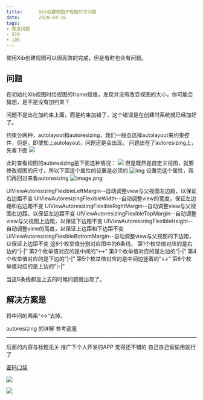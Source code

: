 ```yaml
---
title:      Xib创建视图子视图尺寸问题
date:       2020-04-16
tags:
- 常见问题
- Xib
- iOS
--- 
```


使用Xib创建视图可以很高效的完成，但是有时也会有问题。

## 问题

在初始化Xib视图时给视图的frame赋值，发现并没有改变视图的大小，你可能会猜想，是不是没有加约束？

问题不是出在加约束上面，而是约束加错了，这个错误是在创建时系统就已经加好了。

约束分两种，autolayout和autoresizing，我们一般会选择autolayout来约束控件，但是，即使加上autolayout，问题还是会出现。
问题出在了autoresizing上，先看下图
![](https://paulpaulbobo.github.io/docs/img/3061217-3e807e7602bfcd29.png)

此时查看视图的autoresizing是下面这种情况：
![](https://paulpaulbobo.github.io/docs/img/3061217-b11f31c80ff50e2c.png)
但是既然是自定义视图，就要修改视图的尺寸，所以下面这个属性的设置是必须的
![img](https://paulpaulbobo.github.io/docs/img/3061217-1350ac8dd6c224ee.png)
设置完这个属性，我们再回过来看autoresizing
![image.png](https://paulpaulbobo.github.io/docs/img/3061217-b4e1d2a4ab625cff.png)

UIViewAutoresizingFlexibleLeftMargin--自动调整view与父视图左边距，以保证右边距不变
UIViewAutoresizingFlexibleWidth--自动调整view的宽度，保证左边距和右边距不变
UIViewAutoresizingFlexibleRightMargin--自动调整view与父视图右边距，以保证左边距不变
UIViewAutoresizingFlexibleTopMargin--自动调整view与父视图上边距，以保证下边距不变
UIViewAutoresizingFlexibleHeight--自动调整view的高度，以保证上边距和下边距不变
UIViewAutoresizingFlexibleBottomMargin--自动调整view与父视图的下边距，以保证上边距不变
这6个枚举值分别对应图中的6条线，
    第1个枚举值对应的是右边的“|-|”
    第2个枚举值对应的是中间的“<->”
    第3个枚举值对应的是左边的“|-|”
    第4个枚举值对应的是下边的“|-|”
    第5个枚举值对应的是中间边竖着的“<->”
    第6个枚举值对应的是上边的“|-|”

当这6条线都加上去的时候问题就出现了。

## 解决方案是
将中间的两条“<->”去掉。

autoresizing 的详解
参考[这里](https://www.jianshu.com/p/b637d3d21606)

******

后面的内容与标题无关 推广下个人开发的APP 觉得还不错的 自己自己偷偷用就行了

[密码口袋](%20https://apps.apple.com/cn/app/密码口袋/id1469018173 "密码口袋")

![](https://paulpaulbobo.github.io/docs/img/3061217-899dd1d8899b0d08.png)

![](https://paulpaulbobo.github.io/docs/img/3061217-4892243fbfd5dc99.png)
